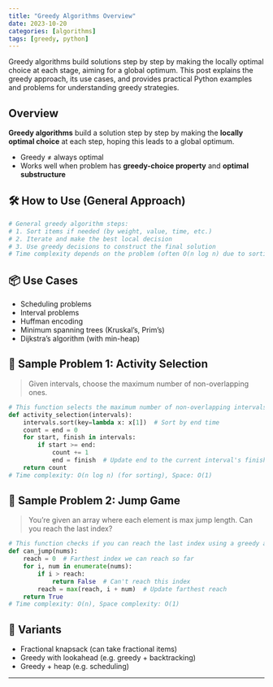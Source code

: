 ```yaml
---
title: "Greedy Algorithms Overview"
date: 2023-10-20
categories: [algorithms]
tags: [greedy, python]
---
```


Greedy algorithms build solutions step by step by making the locally optimal choice at each stage, aiming for a global optimum. This post explains the greedy approach, its use cases, and provides practical Python examples and problems for understanding greedy strategies.

## Overview

**Greedy algorithms** build a solution step by step by making the **locally optimal choice** at each step, hoping this leads to a global optimum.

- Greedy ≠ always optimal
- Works well when problem has **greedy-choice property** and **optimal substructure**

## 🛠️ How to Use (General Approach)

```python
# General greedy algorithm steps:
# 1. Sort items if needed (by weight, value, time, etc.)
# 2. Iterate and make the best local decision
# 3. Use greedy decisions to construct the final solution
# Time complexity depends on the problem (often O(n log n) due to sorting)
```

## 📦 Use Cases

- Scheduling problems
- Interval problems
- Huffman encoding
- Minimum spanning trees (Kruskal’s, Prim’s)
- Dijkstra’s algorithm (with min-heap)

## 📘 Sample Problem 1: Activity Selection

> Given intervals, choose the maximum number of non-overlapping ones.

```python
# This function selects the maximum number of non-overlapping intervals.
def activity_selection(intervals):
    intervals.sort(key=lambda x: x[1])  # Sort by end time
    count = end = 0
    for start, finish in intervals:
        if start >= end:
            count += 1
            end = finish  # Update end to the current interval's finish
    return count
# Time complexity: O(n log n) (for sorting), Space: O(1)
```

## 📘 Sample Problem 2: Jump Game

> You’re given an array where each element is max jump length. Can you reach the last index?

```python
# This function checks if you can reach the last index using a greedy approach.
def can_jump(nums):
    reach = 0  # Farthest index we can reach so far
    for i, num in enumerate(nums):
        if i > reach:
            return False  # Can't reach this index
        reach = max(reach, i + num)  # Update farthest reach
    return True
# Time complexity: O(n), Space complexity: O(1)
```

## 🔁 Variants

- Fractional knapsack (can take fractional items)
- Greedy with lookahead (e.g. greedy + backtracking)
- Greedy + heap (e.g. scheduling)

---

